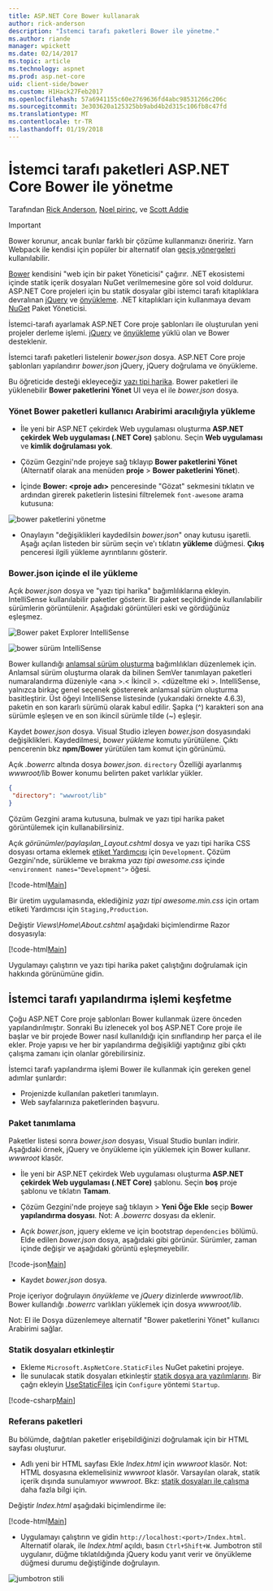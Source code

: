 ```yaml
---
title: ASP.NET Core Bower kullanarak
author: rick-anderson
description: "İstemci tarafı paketleri Bower ile yönetme."
ms.author: riande
manager: wpickett
ms.date: 02/14/2017
ms.topic: article
ms.technology: aspnet
ms.prod: asp.net-core
uid: client-side/bower
ms.custom: H1Hack27Feb2017
ms.openlocfilehash: 57a6941155c60e2769636fd4abc98531266c206c
ms.sourcegitcommit: 3e303620a125325bb9abd4b2d315c106fb8c47fd
ms.translationtype: MT
ms.contentlocale: tr-TR
ms.lasthandoff: 01/19/2018
---
```

# <a name="manage-client-side-packages-with-bower-in-aspnet-core"></a>İstemci tarafı paketleri ASP.NET Core Bower ile yönetme

Tarafından [Rick Anderson](https://twitter.com/RickAndMSFT), [Noel pirinç](https://blog.falafel.com/falafel-software-recognized-sitefinity-website-year/), ve [Scott Addie](https://scottaddie.com) 

> [!IMPORTANT]
> Bower korunur, ancak bunlar farklı bir çözüme kullanmanızı öneririz. Yarn Webpack ile kendisi için popüler bir alternatif olan [geçiş yönergeleri](https://bower.io/blog/2017/how-to-migrate-away-from-bower/) kullanılabilir.

[Bower](https://bower.io/) kendisini "web için bir paket Yöneticisi" çağırır. .NET ekosistemi içinde statik içerik dosyaları NuGet verilmemesine göre sol void doldurur. ASP.NET Core projeleri için bu statik dosyalar gibi istemci tarafı kitaplıklara devralınan [jQuery](http://jquery.com/) ve [önyükleme](http://getbootstrap.com/). .NET kitaplıkları için kullanmaya devam [NuGet](https://www.nuget.org/) Paket Yöneticisi.

İstemci-tarafı ayarlamak ASP.NET Core proje şablonları ile oluşturulan yeni projeler derleme işlemi. [jQuery](http://jquery.com/) ve [önyükleme](http://getbootstrap.com/) yüklü olan ve Bower desteklenir.

İstemci tarafı paketleri listelenir *bower.json* dosya. ASP.NET Core proje şablonları yapılandırır *bower.json* jQuery, jQuery doğrulama ve önyükleme.

Bu öğreticide desteği ekleyeceğiz [yazı tipi harika](http://fontawesome.io). Bower paketleri ile yüklenebilir **Bower paketlerini Yönet** UI veya el ile *bower.json* dosya.

### <a name="installation-via-manage-bower-packages-ui"></a>Yönet Bower paketleri kullanıcı Arabirimi aracılığıyla yükleme

* İle yeni bir ASP.NET çekirdek Web uygulaması oluşturma **ASP.NET çekirdek Web uygulaması (.NET Core)** şablonu. Seçin **Web uygulaması** ve **kimlik doğrulaması yok**.

* Çözüm Gezgini'nde projeye sağ tıklayıp **Bower paketlerini Yönet** (Alternatif olarak ana menüden **proje** > **Bower paketlerini Yönet**).

* İçinde **Bower: \<proje adı\>**  penceresinde "Gözat" sekmesini tıklatın ve ardından girerek paketlerin listesini filtrelemek `font-awesome` arama kutusuna:

 ![bower paketlerini yönetme](bower/_static/manage-bower-packages.png)

* Onaylayın "değişiklikleri kaydedilsin *bower.json*" onay kutusu işaretli. Aşağı açılan listeden bir sürüm seçin ve'ı tıklatın **yükleme** düğmesi. **Çıkış** penceresi ilgili yükleme ayrıntılarını gösterir.

### <a name="manual-installation-in-bowerjson"></a>Bower.json içinde el ile yükleme

Açık *bower.json* dosya ve "yazı tipi harika" bağımlılıklarına ekleyin. IntelliSense kullanılabilir paketler gösterir. Bir paket seçildiğinde kullanılabilir sürümlerin görüntülenir. Aşağıdaki görüntüleri eski ve gördüğünüz eşleşmez.

![Bower paket Explorer IntelliSense](bower/_static/add-package.png)

![bower sürüm IntelliSense](bower/_static/version-intelliSense.png)

Bower kullandığı [anlamsal sürüm oluşturma](http://semver.org/) bağımlılıkları düzenlemek için. Anlamsal sürüm oluşturma olarak da bilinen SemVer tanımlayan paketleri numaralandırma düzeniyle \<ana >.\< İkincil >. \<düzeltme eki >. IntelliSense, yalnızca birkaç genel seçenek göstererek anlamsal sürüm oluşturma basitleştirir. Üst öğeyi IntelliSense listesinde (yukarıdaki örnekte 4.6.3), paketin en son kararlı sürümü olarak kabul edilir. Şapka (^) karakteri son ana sürümle eşleşen ve en son ikincil sürümle tilde (~) eşleşir.

Kaydet *bower.json* dosya. Visual Studio izleyen *bower.json* dosyasındaki değişiklikleri. Kaydedilmesi, *bower yükleme* komutu yürütülene. Çıktı pencerenin bkz **npm/Bower** yürütülen tam komut için görünümü.

Açık *.bowerrc* altında dosya *bower.json*. `directory` Özelliği ayarlanmış *wwwroot/lib* Bower konumu belirten paket varlıklar yükler.

```json
{
 "directory": "wwwroot/lib"
}
```

Çözüm Gezgini arama kutusuna, bulmak ve yazı tipi harika paket görüntülemek için kullanabilirsiniz.

Açık *görünümler/paylaşılan\_Layout.cshtml* dosya ve yazı tipi harika CSS dosyası ortama eklemek [etiket Yardımcısı](xref:mvc/views/tag-helpers/intro) için `Development`. Çözüm Gezgini'nde, sürükleme ve bırakma *yazı tipi awesome.css* içinde `<environment names="Development">` öğesi.

[!code-html[Main](bower/sample/_Layout.cshtml?highlight=4&range=9-13)]

Bir üretim uygulamasında, eklediğiniz *yazı tipi awesome.min.css* için ortam etiketi Yardımcısı için `Staging,Production`.

Değiştir *Views\Home\About.cshtml* aşağıdaki biçimlendirme Razor dosyasıyla:

[!code-html[Main](bower/sample/About.cshtml)]

Uygulamayı çalıştırın ve yazı tipi harika paket çalıştığını doğrulamak için hakkında görünümüne gidin.

## <a name="exploring-the-client-side-build-process"></a>İstemci tarafı yapılandırma işlemi keşfetme

Çoğu ASP.NET Core proje şablonları Bower kullanmak üzere önceden yapılandırılmıştır. Sonraki Bu izlenecek yol boş ASP.NET Core proje ile başlar ve bir projede Bower nasıl kullanıldığı için sınıflandırıp her parça el ile ekler. Proje yapısı ve her bir yapılandırma değişikliği yaptığınız gibi çıktı çalışma zamanı için olanlar görebilirsiniz.

İstemci tarafı yapılandırma işlemi Bower ile kullanmak için gereken genel adımlar şunlardır:

* Projenizde kullanılan paketleri tanımlayın. <!-- once defined, you don't need to download them, VS does -->
* Web sayfalarınıza paketlerinden başvuru.

### <a name="define-packages"></a>Paket tanımlama

Paketler listesi sonra *bower.json* dosyası, Visual Studio bunları indirir. Aşağıdaki örnek, jQuery ve önyükleme için yüklemek için Bower kullanır. *wwwroot* klasör.

* İle yeni bir ASP.NET çekirdek Web uygulaması oluşturma **ASP.NET çekirdek Web uygulaması (.NET Core)** şablonu. Seçin **boş** proje şablonu ve tıklatın **Tamam**.

* Çözüm Gezgini'nde projeye sağ tıklayın > **Yeni Öğe Ekle** seçip **Bower yapılandırma dosyası**. Not: A *.bowerrc* dosyası da eklenir.

* Açık *bower.json*, jquery ekleme ve için bootstrap `dependencies` bölümü. Elde edilen *bower.json* dosya, aşağıdaki gibi görünür. Sürümler, zaman içinde değişir ve aşağıdaki görüntü eşleşmeyebilir.

[!code-json[Main](bower/sample/bower.json?highlight=5,6)]

* Kaydet *bower.json* dosya.

 Proje içeriyor doğrulayın *önyükleme* ve *jQuery* dizinlerde *wwwroot/lib*. Bower kullandığı *.bowerrc* varlıkları yüklemek için dosya *wwwroot/lib*.

 Not: El ile Dosya düzenlemeye alternatif "Bower paketlerini Yönet" kullanıcı Arabirimi sağlar.

### <a name="enable-static-files"></a>Statik dosyaları etkinleştir

* Ekleme `Microsoft.AspNetCore.StaticFiles` NuGet paketini projeye.
* İle sunulacak statik dosyaları etkinleştir [statik dosya ara yazılımlarını](https://docs.microsoft.com/aspnet/core/api/microsoft.aspnetcore.builder.staticfileextensions). Bir çağrı ekleyin [UseStaticFiles](https://docs.microsoft.com/aspnet/core/api/microsoft.aspnetcore.builder.staticfileextensions) için `Configure` yöntemi `Startup`.

[!code-csharp[Main](bower/sample/Startup.cs?highlight=9)]

### <a name="reference-packages"></a>Referans paketleri

Bu bölümde, dağıtılan paketler erişebildiğinizi doğrulamak için bir HTML sayfası oluşturur.

* Adlı yeni bir HTML sayfası Ekle *Index.html* için *wwwroot* klasör. Not: HTML dosyasına eklemelisiniz *wwwroot* klasör. Varsayılan olarak, statik içerik dışında sunulamıyor *wwwroot*. Bkz: [statik dosyaları ile çalışma](xref:fundamentals/static-files) daha fazla bilgi için.

 Değiştir *Index.html* aşağıdaki biçimlendirme ile:

[!code-html[Main](bower/sample/Index.html)]

* Uygulamayı çalıştırın ve gidin `http://localhost:<port>/Index.html`. Alternatif olarak, ile *Index.html* açıldı, basın `Ctrl+Shift+W`. Jumbotron stil uygulanır, düğme tıklatıldığında jQuery kodu yanıt verir ve önyükleme düğmesi durumu değiştiğinde doğrulayın.

 ![jumbotron stili](bower/_static/jumbotron.png)
